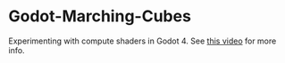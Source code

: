 # Godot-Marching-Cubes
Experimenting with compute shaders in Godot 4. See [this video](https://youtu.be/kIMHRQWorkE?t=1115) for more info.
